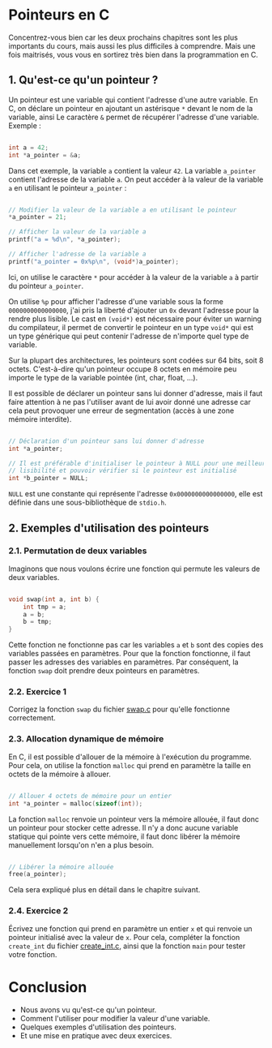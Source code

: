 
# Pointeurs en C
Concentrez-vous bien car les deux prochains chapitres sont les plus importants du cours,
mais aussi les plus difficiles à comprendre. Mais une fois maitrisés,
vous vous en sortirez très bien dans la programmation en C.



## 1. Qu'est-ce qu'un pointeur ?
Un pointeur est une variable qui contient l'adresse d'une autre variable.
En C, on déclare un pointeur en ajoutant un astérisque `*` devant le nom de la variable, ainsi 
Le caractère `&` permet de récupérer l'adresse d'une variable.
Exemple :
```c

int a = 42;
int *a_pointer = &a;

```
Dans cet exemple, la variable `a` contient la valeur `42`.
La variable `a_pointer` contient l'adresse de la variable `a`.
On peut accéder à la valeur de la variable `a` en utilisant le pointeur `a_pointer` :
```c

// Modifier la valeur de la variable a en utilisant le pointeur
*a_pointer = 21;

// Afficher la valeur de la variable a
printf("a = %d\n", *a_pointer);

// Afficher l'adresse de la variable a
printf("a_pointer = 0x%p\n", (void*)a_pointer);

```
Ici, on utilise le caractère `*` pour accéder à la valeur de la variable `a` à partir du pointeur `a_pointer`.

On utilise `%p` pour afficher l'adresse d'une variable sous la forme `0000000000000000`,
j'ai pris la liberté d'ajouter un `0x` devant l'adresse pour la rendre plus lisible.
Le cast en `(void*)` est nécessaire pour éviter un warning du compilateur, il permet de convertir le pointeur en un type `void*`
qui est un type générique qui peut contenir l'adresse de n'importe quel type de variable.

Sur la plupart des architectures, les pointeurs sont codées sur 64 bits, soit 8 octets.
C'est-à-dire qu'un pointeur occupe 8 octets en mémoire peu importe le type de la variable pointée (int, char, float, ...).

Il est possible de déclarer un pointeur sans lui donner d'adresse,
mais il faut faire attention à ne pas l'utiliser avant de lui avoir donné une adresse
car cela peut provoquer une erreur de segmentation (accès à une zone mémoire interdite).
```c

// Déclaration d'un pointeur sans lui donner d'adresse
int *a_pointer;

// Il est préférable d'initialiser le pointeur à NULL pour une meilleure
// lisibilité et pouvoir vérifier si le pointeur est initialisé
int *b_pointer = NULL;

```
`NULL` est une constante qui représente l'adresse `0x0000000000000000`, elle est définie dans une sous-bibliothèque de `stdio.h`.



## 2. Exemples d'utilisation des pointeurs
### 2.1. Permutation de deux variables
Imaginons que nous voulons écrire une fonction qui permute les valeurs de deux variables.
```c

void swap(int a, int b) {
	int tmp = a;
	a = b;
	b = tmp;
}

```
Cette fonction ne fonctionne pas car les variables `a` et `b` sont des copies des variables passées en paramètres.
Pour que la fonction fonctionne, il faut passer les adresses des variables en paramètres.
Par conséquent, la fonction `swap` doit prendre deux pointeurs en paramètres.

### 2.2. Exercice 1
Corrigez la fonction `swap` du fichier [swap.c](src/swap.c) pour qu'elle fonctionne correctement.

### 2.3. Allocation dynamique de mémoire
En C, il est possible d'allouer de la mémoire à l'exécution du programme.
Pour cela, on utilise la fonction `malloc` qui prend en paramètre la taille en octets de la mémoire à allouer.
```c

// Allouer 4 octets de mémoire pour un entier
int *a_pointer = malloc(sizeof(int));

```
La fonction `malloc` renvoie un pointeur vers la mémoire allouée, il faut donc un pointeur pour stocker cette adresse.
Il n'y a donc aucune variable statique qui pointe vers cette mémoire, il faut donc libérer la mémoire manuellement
lorsqu'on n'en a plus besoin.
```c

// Libérer la mémoire allouée
free(a_pointer);

```
Cela sera expliqué plus en détail dans le chapitre suivant.

### 2.4. Exercice 2
Écrivez une fonction qui prend en paramètre un entier `x` et qui renvoie un pointeur initialisé avec la valeur de `x`.
Pour cela, compléter la fonction `create_int` du fichier [create_int.c](src/create_int.c),
ainsi que la fonction `main` pour tester votre fonction.



# Conclusion
- Nous avons vu qu'est-ce qu'un pointeur.
- Comment l'utiliser pour modifier la valeur d'une variable.
- Quelques exemples d'utilisation des pointeurs.
- Et une mise en pratique avec deux exercices.


